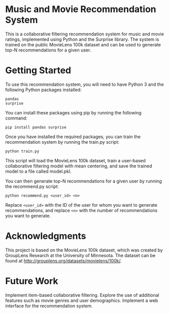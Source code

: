 
# Music and Movie Recommendation System

This is a collaborative filtering recommendation system for music and movie ratings, implemented using Python and the Surprise library. The system is trained on the public MovieLens 100k dataset and can be used to generate top-N recommendations for a given user.

# Getting Started

To use this recommendation system, you will need to have Python 3 and the following Python packages installed:
```
pandas
surprise
```
You can install these packages using pip by running the following command:

```
pip install pandas surprise
```
Once you have installed the required packages, you can train the recommendation system by running the train.py script:

```
python train.py
```
This script will load the MovieLens 100k dataset, train a user-based collaborative filtering model with mean centering, and save the trained model to a file called model.pkl.

You can then generate top-N recommendations for a given user by running the recommend.py script:

```
python recommend.py <user_id> <n>
```
Replace ```<user_id>``` with the ID of the user for whom you want to generate recommendations, and replace ```<n>``` with the number of recommendations you want to generate.

# Acknowledgments
This project is based on the MovieLens 100k dataset, which was created by GroupLens Research at the University of Minnesota. The dataset can be found at http://grouplens.org/datasets/movielens/100k/.

# Future Work
Implement item-based collaborative filtering.
Explore the use of additional features such as movie genres and user demographics.
Implement a web interface for the recommendation system.
